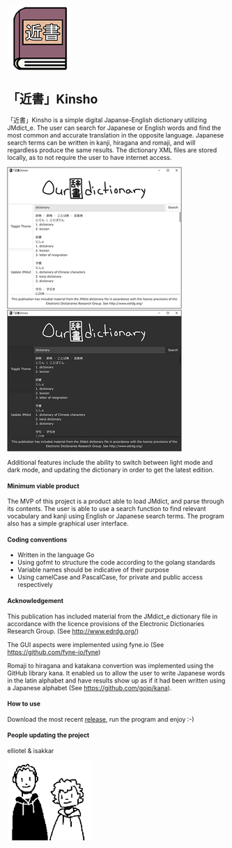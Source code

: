 ![](img/kinsho_icon.png)
# 「近書」Kinsho 

「近書」Kinsho is a simple digital Japanse-English dictionary utilizing JMdict_e. The user can search for Japanese or English words and find the most common and accurate translation in the opposite language.
Japanese search terms can be written in kanji, hiragana and romaji, and will regardless produce the same results. The dictionary XML files are stored locally, as to not require the user to have internet access.

![](img/example_light.png) ![](img/example_dark.png)


Additional features include the ability to switch between light mode and dark mode, and updating the dictionary in order to get the latest edition.

#### Minimum viable product
The MVP of this project is a product able to load JMdict, and parse through its contents. The user is able to use a search function to find relevant vocabulary and kanji using English or Japanese search terms. The program also has a simple graphical user interface.

#### Coding conventions
- Written in the language Go
- Using gofmt to structure the code according to the golang standards
- Variable names should be indicative of their purpose
- Using camelCase and PascalCase, for private and public access respectively

#### Acknowledgement
This publication has included material from the JMdict_e dictionary file in accordance with the licence provisions of the Electronic Dictionaries Research Group. (See http://www.edrdg.org/)

The GUI aspects were implemented using fyne<span>.</span>io (See https://github.com/fyne-io/fyne)

Romaji to hiragana and katakana convertion was implemented using the GitHub library kana. It enabled us to allow the user to write Japanese words in the latin alphabet and have results show up as if it had been written using a Japanese alphabet (See https://github.com/gojp/kana). 

#### How to use
Download the most recent [release](https://gits-15.sys.kth.se/elliotel-isakkar/Kinsho/releases), run the program and enjoy :-)

#### People updating the project
elliotel & isakkar

![](img/developers_transparent.png) 
